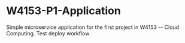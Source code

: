 # W4153-P1-Application

Simple microservice application for the first project in W4153 -- Cloud Computing.
Test deploy workflow
